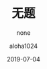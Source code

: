 ---
layout: post
title: 无题
subtitle: "none"
date: 2019-07-04
author: "aloha1024"
catalog: true
tags:
    - 随笔
    - 摘抄
---